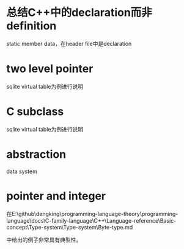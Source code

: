 

# 总结C++中的declaration而非definition

static member data，在header file中是declaration



# two level pointer

sqlite virtual table为例进行说明

# C subclass

sqlite virtual table为例进行说明



# abstraction

data system



# pointer and integer

在E:\github\dengking\programming-language-theory\programming-language\docs\C-family-language\C++\Language-reference\Basic-concept\Type-system\Type-system\Byte-type.md

中给出的例子非常具有典型性。